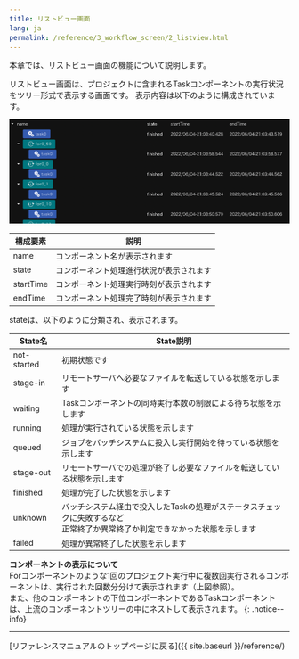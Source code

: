 ```yaml
---
title: リストビュー画面
lang: ja
permalink: /reference/3_workflow_screen/2_listview.html
---
```

本章では、リストビュー画面の機能について説明します。

リストビュー画面は、プロジェクトに含まれるTaskコンポーネントの実行状況をツリー形式で表示する画面です。
表示内容は以下のように構成されています。

![img](./img/listview.png "workflow_listview")

|構成要素|説明|
|----------|---------------------------------|
|name|コンポーネント名が表示されます|
|state|コンポーネント処理進行状況が表示されます|
|startTime|コンポーネント処理実行時刻が表示されます|
|endTime|コンポーネント処理完了時刻が表示されます|

stateは、以下のように分類され、表示されます。

| State名 | State説明 |
|----|----|
| not-started | 初期状態です |
| stage-in | リモートサーバへ必要なファイルを転送している状態を示します |
| waiting | Taskコンポーネントの同時実行本数の制限による待ち状態を示します |
| running | 処理が実行されている状態を示します |
| queued | ジョブをバッチシステムに投入し実行開始を待っている状態を示します |
| stage-out | リモートサーバでの処理が終了し必要なファイルを転送している状態を示します |
| finished | 処理が完了した状態を示します |
| unknown | バッチシステム経由で投入したTaskの処理がステータスチェックに失敗するなど<br>正常終了か異常終了か判定できなかった状態を示します |
| failed | 処理が異常終了した状態を示します |

__コンポーネントの表示について__  
Forコンポーネントのような1回のプロジェクト実行中に複数回実行されるコンポーネントは、実行された回数分分けて表示されます（上図参照）。  
また、他のコンポーネントの下位コンポーネントであるTaskコンポーネントは、上流のコンポーネントツリーの中にネストして表示されます。
{: .notice--info}

--------
[リファレンスマニュアルのトップページに戻る]({{ site.baseurl }}/reference/)
